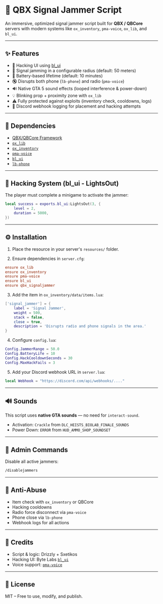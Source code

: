 # 📡 QBX Signal Jammer Script

An immersive, optimized signal jammer script built for **QBX / QBCore** servers with modern systems like `ox_inventory`, `pma-voice`, `ox_lib`, and `bl_ui`.

---

## ✨ Features

- 🧠 Hacking UI using [bl_ui](https://github.com/Byte-Labs-Studio/bl_ui)
- 📡 Signal jamming in a configurable radius (default: 50 meters)
- 🔋 Battery-based lifetime (default: 10 minutes)
- 🔇 Disrupts both phone (`lb-phone`) and radio (`pma-voice`)
- 🔊 Native GTA 5 sound effects (looped interference & power-down)
- 💡 Blinking prop + proximity zone with `ox_lib`
- ⚠️ Fully protected against exploits (inventory check, cooldowns, logs)
- 📜 Discord webhook logging for placement and hacking attempts

---

## 🧩 Dependencies

- [QBX/QBCore Framework](https://github.com/qbcore-framework)
- [`ox_lib`](https://overextended.dev/)
- [`ox_inventory`](https://github.com/overextended/ox_inventory)
- [`pma-voice`](https://github.com/AvarianKnight/pma-voice)
- [`bl_ui`](https://github.com/Byte-Labs-Studio/bl_ui)
- [`lb-phone`](https://github.com/project-error/lb-phone)

---

## 🧠 Hacking System (bl_ui - LightsOut)

The player must complete a minigame to activate the jammer:

```lua
local success = exports.bl_ui:LightsOut(3, {
    level = 2,
    duration = 5000,
})
```

---

## ⚙️ Installation

1. Place the resource in your server's `resources/` folder.

2. Ensure dependencies in `server.cfg`:

```cfg
ensure ox_lib
ensure ox_inventory
ensure pma-voice
ensure bl_ui
ensure qbx_signaljammer
```

3. Add the item in `ox_inventory/data/items.lua`:

```lua
['signal_jammer'] = {
    label = 'Signal Jammer',
    weight = 500,
    stack = false,
    close = true,
    description = 'Disrupts radio and phone signals in the area.'
}
```

4. Configure `config.lua`:
```lua
Config.JammerRange = 50.0
Config.BatteryLife = 10
Config.HackCooldownSeconds = 30
Config.MaxHackFails = 3
```

5. Add your Discord webhook URL in `server.lua`:
```lua
local Webhook = "https://discord.com/api/webhooks/...."
```

---

## 🔊 Sounds

This script uses **native GTA sounds** — no need for `interact-sound`.

- Activation: `Crackle` from `DLC_HEISTS_BIOLAB_FINALE_SOUNDS`
- Power Down: `ERROR` from `HUD_AMMO_SHOP_SOUNDSET`

---

## 🧪 Admin Commands

Disable all active jammers:
```bash
/disablejammers
```

---

## 🧷 Anti-Abuse

- Item check with `ox_inventory` or QBCore
- Hacking cooldowns
- Radio force disconnect via `pma-voice`
- Phone close via `lb-phone`
- Webhook logs for all actions

---

## 👤 Credits

- Script & logic: Drizzly + Sxetikos
- Hacking UI: Byte Labs [`bl_ui`](https://github.com/Byte-Labs-Studio/bl_ui)
- Voice support: [`pma-voice`](https://github.com/AvarianKnight/pma-voice)

---

## 📘 License

MIT – Free to use, modify, and publish.
